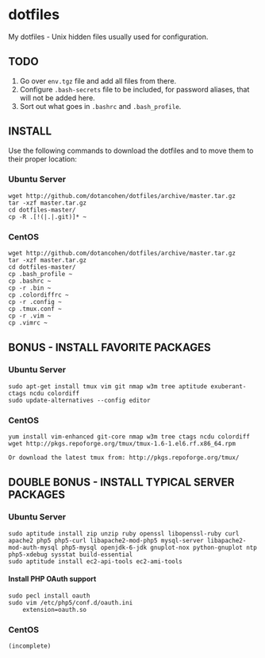 dotfiles
========

My dotfiles - Unix hidden files usually used for configuration.



TODO
----

1. Go over `env.tgz` file and add all files from there.
2. Configure `.bash-secrets` file to be included, for password aliases, that will not be added here.
3. Sort out what goes in `.bashrc` and `.bash_profile`.



INSTALL
-------

Use the following commands to download the dotfiles and to move them to their proper location:

### Ubuntu Server
	wget http://github.com/dotancohen/dotfiles/archive/master.tar.gz
	tar -xzf master.tar.gz
	cd dotfiles-master/
    cp -R .[!(|.|.git)]* ~


### CentOS
	wget http://github.com/dotancohen/dotfiles/archive/master.tar.gz
	tar -xzf master.tar.gz
	cd dotfiles-master/
    cp .bash_profile ~
    cp .bashrc ~
    cp -r .bin ~
    cp .colordiffrc ~
    cp -r .config ~
    cp .tmux.conf ~
    cp -r .vim ~
    cp .vimrc ~



BONUS - INSTALL FAVORITE PACKAGES
---------------------------------

### Ubuntu Server
    sudo apt-get install tmux vim git nmap w3m tree aptitude exuberant-ctags ncdu colordiff
	sudo update-alternatives --config editor


### CentOS
	yum install vim-enhanced git-core nmap w3m tree ctags ncdu colordiff
	wget http://pkgs.repoforge.org/tmux/tmux-1.6-1.el6.rf.x86_64.rpm

	Or download the latest tmux from: http://pkgs.repoforge.org/tmux/



DOUBLE BONUS - INSTALL TYPICAL SERVER PACKAGES
----------------------------------------------

### Ubuntu Server
    sudo aptitude install zip unzip ruby openssl libopenssl-ruby curl apache2 php5 php5-curl libapache2-mod-php5 mysql-server libapache2-mod-auth-mysql php5-mysql openjdk-6-jdk gnuplot-nox python-gnuplot ntp php5-xdebug sysstat build-essential
	sudo aptitude install ec2-api-tools ec2-ami-tools

#### Install PHP OAuth support
	sudo pecl install oauth
	sudo vim /etc/php5/conf.d/oauth.ini
		extension=oauth.so


### CentOS
	(incomplete)
